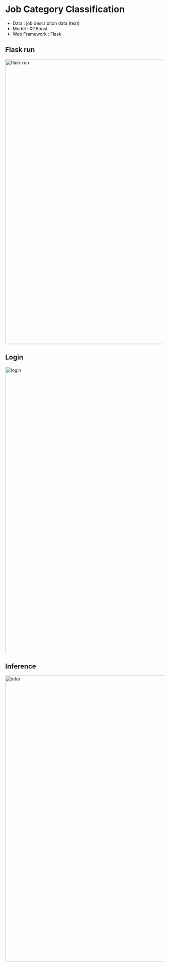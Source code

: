 # Job Category Classification
- Data : job description data (text)
- Model : XGBoost
- Web Framework : Flask

## Flask run
<img width="905" alt="flask run" src="https://user-images.githubusercontent.com/57607047/126628205-bcc8fc87-529f-48ee-800a-1b71f94047c5.png">

## Login
<img width="910" alt="login" src="https://user-images.githubusercontent.com/57607047/126628749-9cf8245a-89d2-442b-8a66-765c4b80adcc.png">

## Inference
<img width="909" alt="infer" src="https://user-images.githubusercontent.com/57607047/126628792-9ad4e54e-6163-4541-b4d8-5fd934dffdf3.png">
